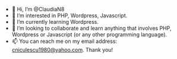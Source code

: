 - 👋 Hi, I’m @ClaudiaN8
- 👀 I’m interested in PHP, Wordpress, Javascript.
- 🌱 I’m currently learning Wordpress.
- 💞️ I’m looking to collaborate and learn anything that involves PHP, Wordpress or Javascript (or any other programming language).
- 📫 You can reach me on my email address: cniculescu1980@yahoo.com. Thank you!

<!---
ClaudiaN8/ClaudiaN8 is a ✨ special ✨ repository because its `README.md` (this file) appears on your GitHub profile.
You can click the Preview link to take a look at your changes.
--->
